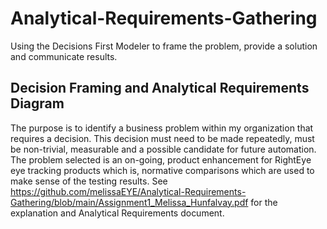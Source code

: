 # Analytical-Requirements-Gathering
Using the Decisions First Modeler to frame the problem, provide a solution and communicate results. 

## Decision Framing and Analytical Requirements Diagram
The purpose is to identify a business problem within my organization that requires a decision. This decision must need to be made repeatedly, must be non-trivial, measurable and a possible candidate for future automation. The problem selected is an on-going, product enhancement for RightEye eye tracking products which is, normative comparisons which are used to make sense of the testing results. See https://github.com/melissaEYE/Analytical-Requirements-Gathering/blob/main/Assignment1_Melissa_Hunfalvay.pdf for the explanation and Analytical Requirements document. 




